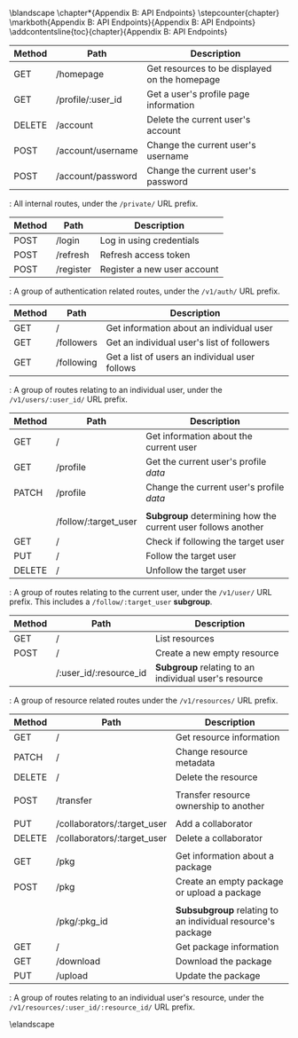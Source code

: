 \blandscape
\chapter*{Appendix B: API Endpoints}
\stepcounter{chapter}
\markboth{Appendix B: API Endpoints}{Appendix B: API Endpoints}
\addcontentsline{toc}{chapter}{Appendix B: API Endpoints}


| Method | Path                    | Description
|--------|-------------------------|-----------|
| GET    | /homepage               | Get resources to be displayed on the homepage |
| GET    | /profile/:user_id       | Get a user's profile page information |
| DELETE | /account                | Delete the current user's account |
| POST   | /account/username       | Change the current user's username |
| POST   | /account/password       | Change the current user's password |

: All internal routes, under the `/private/` URL prefix.


| Method | Path                             | Description
|--------|----------------------------------|-----------|
| POST   | /login                           | Log in using credentials |
| POST   | /refresh                         | Refresh access token |
| POST   | /register                        | Register a new user account |

: A group of authentication related routes, under the `/v1/auth/` URL prefix.



| Method | Path                             | Description
|--------|----------------------------------|-----------|
| GET    | /                                | Get information about an individual user
| GET    | /followers                       | Get an individual user's list of followers
| GET    | /following                       | Get a list of users an individual user follows

: A group of routes relating to an individual user, under the `/v1/users/:user_id/` URL prefix.



| Method | Path    | Description
|--------|---------|-----------------------|
| GET    | /          | Get information about the current user |
| GET    | /profile   | Get the current user's profile _data_
| PATCH  | /profile   | Change the current user's profile _data_
| | | |
| | /follow/:target_user | **Subgroup** determining how the current user follows another
| GET    | /    | Check if following the target user
| PUT    | /    | Follow the target user
| DELETE | /    | Unfollow the target user

: A group of routes relating to the current user, under the `/v1/user/` URL prefix. This includes a `/follow/:target_user` **subgroup**.


| Method | Path                             | Description
|--------|----------------------------------|-----------|
| GET    | /                                | List resources |
| POST   | /                                | Create a new empty resource |
|        | /:user_id/:resource_id           | **Subgroup** relating to an individual user's resource |

: A group of resource related routes under the `/v1/resources/` URL prefix.

| Method | Path                             | Description
|--------|----------------------------------|-----------|
| GET    | /                                | Get resource information |
| PATCH   | /                                | Change resource metadata |
| DELETE       | /           | Delete the resource |
| | | |
| POST       | /transfer           | Transfer resource ownership to another |
| | | |
| PUT | /collaborators/:target_user | Add a collaborator |
| DELETE | /collaborators/:target_user | Delete a collaborator |
| | | |
| GET | /pkg | Get information about a package |
| POST | /pkg | Create an empty package or upload a package |
| | | |
|  | /pkg/:pkg_id | **Subsubgroup** relating to an individual resource's package |
| GET | / | Get package information |
| GET | /download | Download the package |
| PUT | /upload | Update the package |



: A group of routes relating to an individual user's resource, under the `/v1/resources/:user_id/:resource_id/` URL prefix.

\elandscape
